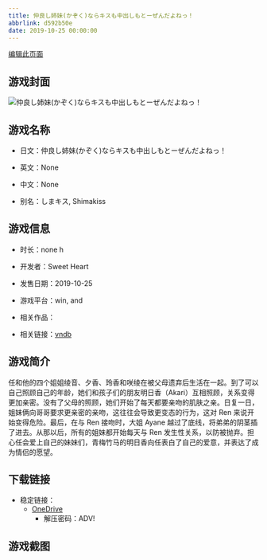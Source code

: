 ```yaml
---
title: 仲良し姉妹(かぞく)ならキスも中出しもとーぜんだよねっ！
abbrlink: d592b50e
date: 2019-10-25 00:00:00
---
```

[编辑此页面](https://github.com/ACG-3/ADV3-source/blob/main/source/_posts/games/%E4%BB%B2%E8%89%AF%E3%81%97%E5%A7%89%E5%A6%B9%28%E3%81%8B%E3%81%9E%E3%81%8F%29%E3%81%AA%E3%82%89%E3%82%AD%E3%82%B9%E3%82%82%E4%B8%AD%E5%87%BA%E3%81%97%E3%82%82%E3%81%A8%E3%83%BC%E3%81%9C%E3%82%93%E3%81%A0%E3%82%88%E3%81%AD%E3%81%A3%EF%BC%81.md)

## 游戏封面

![仲良し姉妹(かぞく)ならキスも中出しもとーぜんだよねっ！](https://pan.timero.xyz/d/onedrive/img_lib_001/%E4%BB%B2%E8%89%AF%E3%81%97%E5%A7%89%E5%A6%B9%28%E3%81%8B%E3%81%9E%E3%81%8F%29%E3%81%AA%E3%82%89%E3%82%AD%E3%82%B9%E3%82%82%E4%B8%AD%E5%87%BA%E3%81%97%E3%82%82%E3%81%A8%E3%83%BC%E3%81%9C%E3%82%93%E3%81%A0%E3%82%88%E3%81%AD%E3%81%A3%EF%BC%81_cover.avif)


## 游戏名称

- 日文：仲良し姉妹(かぞく)ならキスも中出しもとーぜんだよねっ！
- 英文：None
- 中文：None

- 别名：しまキス, Shimakiss


## 游戏信息

- 时长：none h
- 开发者：Sweet Heart
- 发售日期：2019-10-25
- 游戏平台：win, and
- 相关作品：

- 相关链接：[vndb](https://vndb.org/v26254)


## 游戏简介

任和他的四个姐姐绫音、夕香、玲香和咲绫在被父母遗弃后生活在一起。到了可以自己照顾自己的年龄，她们和孩子们的朋友明日香（Akari）互相照顾，关系变得更加亲密。没有了父母的照顾，她们开始了每天都要亲吻的肌肤之亲。日复一日，姐妹俩向哥哥要求更亲密的亲吻，这往往会导致更变态的行为，这对 Ren 来说开始变得危险。最后，在与 Ren 接吻时，大姐 Ayane 越过了底线，将弟弟的阴茎插了进去。从那以后，所有的姐妹都开始每天与 Ren 发生性关系，以防被抛弃。担心任会爱上自己的妹妹们，青梅竹马的明日香向任表白了自己的爱意，并表达了成为情侣的愿望。


## 下载链接

- 稳定链接：
    - [OneDrive](https://pan.timero.xyz/onedrive/adv_lib_001/%E4%BB%B2%E8%89%AF%E3%81%97%E5%A7%89%E5%A6%B9%28%E3%81%8B%E3%81%9E%E3%81%8F%29%E3%81%AA%E3%82%89%E3%82%AD%E3%82%B9%E3%82%82%E4%B8%AD%E5%87%BA%E3%81%97%E3%82%82%E3%81%A8%E3%83%BC%E3%81%9C%E3%82%93%E3%81%A0%E3%82%88%E3%81%AD%E3%81%A3%EF%BC%81)
        - 解压密码：ADV!



## 游戏截图


